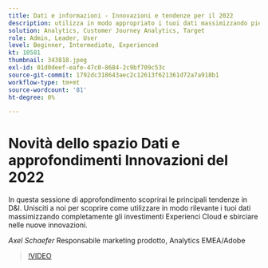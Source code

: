 ```yaml
---
title: Dati e informazioni - Innovazioni e tendenze per il 2022
description: utilizza in modo appropriato i tuoi dati massimizzando pienamente gli investimenti Experienci Cloud e sbirciando nelle nuove innovazioni.
solution: Analytics, Customer Journey Analytics, Target
role: Admin, Leader, User
level: Beginner, Intermediate, Experienced
kt: 10581
thumbnail: 343818.jpeg
exl-id: 01d0deef-eafe-47c0-8684-2c9bf709c53c
source-git-commit: 1792dc318643aec2c12613f621361d72a7a918b1
workflow-type: tm+mt
source-wordcount: '81'
ht-degree: 0%

---
```


# Novità dello spazio Dati e approfondimenti Innovazioni del 2022

In questa sessione di approfondimento scoprirai le principali tendenze in D&amp;I. Unisciti a noi per scoprire come utilizzare in modo rilevante i tuoi dati massimizzando completamente gli investimenti Experienci Cloud e sbirciare nelle nuove innovazioni.

*Axel Schaefer* Responsabile marketing prodotto, Analytics EMEA/Adobe

>[!VIDEO](https://video.tv.adobe.com/v/343818/?quality=12&learn=on)
